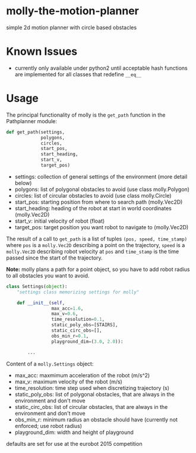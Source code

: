 molly-the-motion-planner
========================

simple 2d motion planner with circle based obstacles

# Known Issues

* currently only available under python2 until acceptable hash functions are
  implemented for all classes that redefine ```__eq__```

# Usage

The principal functionality of molly is the ```get_path``` function in the
Pathplanner module:

```python
def get_path(settings,
             polygons,
             circles,
             start_pos,
             start_heading,
             start_v,
             target_pos)
```

* settings: collection of general settings of the environment (more detail below)
* polygons: list of polygonal obstacles to avoid (use class molly.Polygon)
* circles: list of circular obstacles to avoid (use class molly.Circle)
* start_pos: starting position from where to search path (molly.Vec2D)
* start_heading: heading of the robot at start in world coordinates (molly.Vec2D)
* start_v: initial velocity of robot (float)
* target_pos: target position you want robot to navigate to (molly.Vec2D)

The result of a call to ```get_path``` is a list of tuples ```(pos, speed, time_stamp)```
where ```pos``` is a ```molly.Vec2D``` describing a point on the trajectory,
```speed``` is a ```molly.Vec2D``` describing robot velocity at ```pos``` and
```time_stamp``` is the time passed since the start of the trajectory.

**Note:** molly plans a path for a point object, so you have to add robot radius
to all obstacles you want to avoid.

```python
class Settings(object):
    "settings class memorizing settings for molly"

    def __init__(self,
                 max_acc=1.6,
                 max_v=0.6,
                 time_resolution=0.1,
                 static_poly_obs=[STAIRS],
                 static_circ_obs=[],
                 obs_min_r=0.1,
                 playground_dim=(3.0, 2.0)):

        ...
```

Content of a ```molly.Settings``` object:

* max_acc: maxmimum acceleration of the robot (m/s^2)
* max_v: maximum velocity of the robot (m/s)
* time_resolution: time step used when discretizing trajectory (s)
* static_poly_obs: list of polygonal obstacles, that are always in the environment and don't move 
* static_circ_obs: list of circular obstacles, that are always in the environment and don't move
* obs_min_r: minimum radius an obstacle should have (currently not enforced; use robot radius)
* playground_dim: width and height of playground

defaults are set for use at the eurobot 2015 competition

